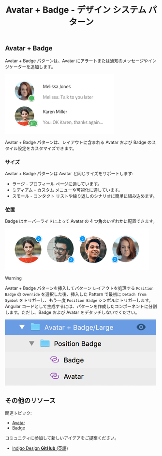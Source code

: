 ﻿---
title: Avatar + Badge - デザイン システム パターン
_description: Avatar + Badge パターン シンボルは通知およびアラートを表示するために Avatar およびその前に Badge を使用します。
_keywords: デザイン システム, Sketch, Ignite UI for Angular, パターン, UI ライブラリ, ウィジェット
_language: ja
---

## Avatar + Badge

Avatar + Badge パターンは、Avatar にアラートまたは通知のメッセージやインジケーターを追加します。

<img src="../images/avatar_badge_demo.png" srcset="../images/avatar_badge_demo@2x.png 2x" />

Avatar + Badge パターンは、レイアウトに含まれる Avatar および Badge のスタイル設定をカスタマイズできます。

### サイズ

Avatar + Badge パターンは Avatar と同じサイズをサポートします:

- ラージ - プロフィール ページに適しています。
- ミディアム - カスタム メニューや可視化に適しています。
- スモール - コンタクト リストや繰り返しのシナリオに簡単に組み込めます。

### 位置

Badge はオーバーライドによって Avatar の 4 つ角のいずれかに配置できます。

<img src="../images/avatar_badge_positions.png" srcset="../images/avatar_badge_positions@2x.png 2x" />

> [!WARNING]
> Avatar + Badge パターンを挿入してパターン レイアウトを処理する `Position Badge` の `Override` を選択した後、挿入した Pattern で最初に `Detach from Symbol` をトリガーし、もう一度 `Position Badge` シンボルにトリガーします。Angular コードとして生成するには、パターンを作成したコンポーネントに分割します。ただし、Badge および Avatar をデタッチしないでください。

<img src="../images/avatar_badge_detach.png" />

## その他のリソース

関連トピック:

- [Avatar](avatar.md)
- [Badge](badge.md)
  <div class="divider--half"></div>

コミュニティに参加して新しいアイデアをご提案ください。

- [Indigo Design **GitHub** (英語)](https://github.com/IgniteUI/design-system-docfx)
